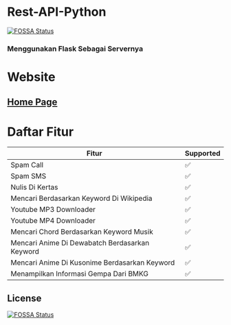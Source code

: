 # Rest-API-Python
[![FOSSA Status](https://app.fossa.com/api/projects/git%2Bgithub.com%2Fmbahagus%2FRest-API-Python.svg?type=shield)](https://app.fossa.com/projects/git%2Bgithub.com%2Fmbahagus%2FRest-API-Python?ref=badge_shield)

### Menggunakan Flask Sebagai Servernya

# Website
## [Home Page](https://www.apimau.ga)

# Daftar Fitur
| Fitur | Supported          |
| ------- | ------------------ |
| Spam Call | :white_check_mark: |
| Spam SMS | :white_check_mark: |
| Nulis Di Kertas | :white_check_mark: |
| Mencari Berdasarkan Keyword Di Wikipedia | :white_check_mark: |
| Youtube MP3 Downloader | :white_check_mark: |
| Youtube MP4 Downloader | :white_check_mark: |
| Mencari Chord Berdasarkan Keyword Musik | :white_check_mark: |
| Mencari Anime Di Dewabatch Berdasarkan Keyword | :white_check_mark: |
| Mencari Anime Di Kusonime Berdasarkan Keyword | :white_check_mark: |
| Menampilkan Informasi Gempa Dari BMKG | :white_check_mark: |


## License
[![FOSSA Status](https://app.fossa.com/api/projects/git%2Bgithub.com%2Fmbahagus%2FRest-API-Python.svg?type=large)](https://app.fossa.com/projects/git%2Bgithub.com%2Fmbahagus%2FRest-API-Python?ref=badge_large)